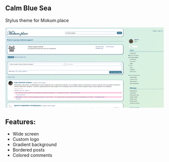 Calm Blue Sea
-
Stylus theme for Mokum.place

![](screenshot.png)

Features:
-
- Wide screen
- Custom logo
- Gradient background
- Bordered posts
- Colored comments


